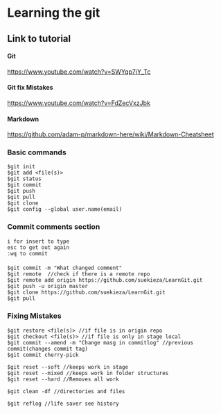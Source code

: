 # Learning the git

## Link to tutorial
#### Git
https://www.youtube.com/watch?v=SWYqp7iY_Tc
#### Git fix Mistakes
https://www.youtube.com/watch?v=FdZecVxzJbk
#### Markdown
https://github.com/adam-p/markdown-here/wiki/Markdown-Cheatsheet

### Basic commands
```
$git init
$git add <file(s)>
$git status
$git commit
$git push
$git pull
$git clone
$git config --global user.name(email)
```

### Commit comments section
```
i for insert to type
esc to get out again
:wq to commit
```
####
```
$git commit -m "What changed comment"
$git remote  //check if there is a remote repo
$git remote add origin https://github.com/suekieza/LearnGit.git
$git push -u origin master
$git clone https://github.com/suekieza/LearnGit.git
$git pull
```
### Fixing Mistakes

```
$git restore <file(s)> //if file is in origin repo
$git checkout <file(s)> //if file is only in stage local
$git commit --amend -m "Change masg in commitlog" //previous commit(changes commit tag)
$git commit cherry-pick

$git reset --soft //keeps work in stage
$git reset --mixed //keeps work in folder structures
$git reset --hard //Removes all work

$git clean -df //directories and files

$git reflog //life saver see history
```